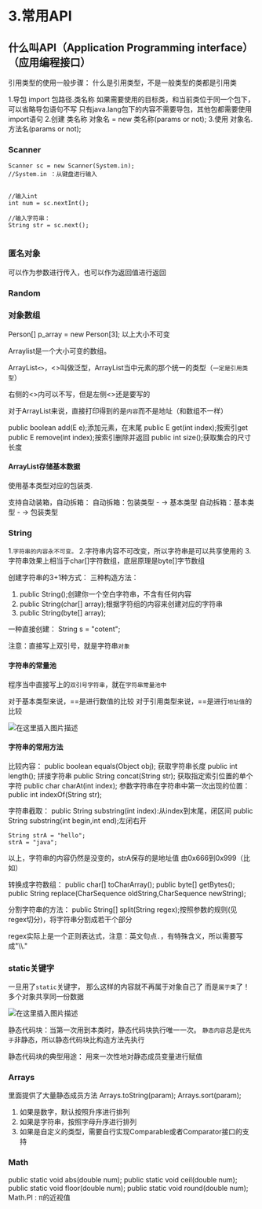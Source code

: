 # 3.常用API

## 什么叫API（Application Programming interface）（应用编程接口）

引用类型的使用一般步骤：
什么是引用类型，不是一般类型的类都是引用类

1.导包
import 包路径.类名称
如果需要使用的目标类，和当前类位于同一个包下，可以省略导包语句不写
只有java.lang包下的内容不需要导包，其他包都需要使用import语句
2.创建
类名称 对象名 = new 类名称(params or not);
3.使用
对象名.方法名(params or not);

### Scanner

```
Scanner sc = new Scanner(System.in);
//System.in ：从键盘进行输入


//输入int
int num = sc.nextInt();

//输入字符串：
String str = sc.next();


```

### 匿名对象

可以作为参数进行传入，也可以作为返回值进行返回

### Random

### 对象数组

Person[] p_array = new Person[3];
以上大小不可变

Arraylist是一个大小可变的数组。

ArrayList`<>`，<>叫做泛型，ArrayList当中元素的那个统一的类型（`一定是引用类型`）

右侧的<>内可以不写，但是左侧<>还是要写的

对于ArrayList来说，直接打印得到的是`内容`而不是地址（和数组不一样）

public boolean add(E e);添加元素，在末尾
public E get(int index);按索引get
public E remove(int index);按索引删除并返回
public int size();获取集合的尺寸长度


#### ArrayList存储基本数据

使用基本类型对应的包装类.

支持自动装箱，自动拆箱：
自动拆箱：包装类型 - -> 基本类型
自动拆箱：基本类型 - -> 包装类型

### String

1.`字符串的内容永不可变。`
2.字符串内容不可改变，所以字符串是可以共享使用的
3.字符串效果上相当于char[\]字符数组，底层原理是byte[\]字节数组

创建字符串的3+1种方式：
三种构造方法：
1. public String();创建你一个空白字符串，不含有任何内容
2. public String(char[] array);根据字符组的内容来创建对应的字符串
3. public String(byte[] array);

一种直接创建：
String s = "cotent";

注意：直接写上双引号，就是字符串`对象`

#### 字符串的常量池

程序当中直接写上的`双引号字符串`，就在`字符串常量池中`

对于基本类型来说，==是进行数值的比较
对于引用类型来说，==是进行`地址值`的比较

![在这里插入图片描述](https://img-blog.csdnimg.cn/20190927155352397.png?x-oss-process=image/watermark,type_ZmFuZ3poZW5naGVpdGk,shadow_10,text_aHR0cHM6Ly9ibG9nLmNzZG4ubmV0L2EyNDUyOTMyMDY=,size_16,color_FFFFFF,t_70)

#### 字符串的常用方法

比较内容：
public boolean equals(Object obj);
获取字符串长度
public int length();
拼接字符串
public String concat(String str);
获取指定索引位置的单个字符
public char charAt(int index);
参数字符串在字符串中第一次出现的位置：
public int indexOf(String str);

字符串截取：
public String substring(int index):从index到末尾，闭区间
public String substring(int begin,int end);左闭右开

```
String strA = "hello";
strA = "java";
```

以上，字符串的内容仍然是没变的，strA保存的是地址值
由0x666到0x999（比如）

转换成字符数组：
public char[] toCharArray();
public byte[] getBytes();
public String replace(CharSequence oldString,CharSequence newString);

分割字符串的方法：
public String[] split(String regex);按照参数的规则(见regex切分)，将字符串分割成若干个部分

regex实际上是一个正则表达式，注意：英文句点`.`，有特殊含义，所以需要写成"\\\\."

### static关键字

一旦用了`static`关键字，
那么这样的内容就不再属于对象自己了
而是`属于类`了！多个对象共享同一份数据



![在这里插入图片描述](https://img-blog.csdnimg.cn/20190927185055789.png?x-oss-process=image/watermark,type_ZmFuZ3poZW5naGVpdGk,shadow_10,text_aHR0cHM6Ly9ibG9nLmNzZG4ubmV0L2EyNDUyOTMyMDY=,size_16,color_FFFFFF,t_70)

静态代码块：当第一次用到本类时，静态代码块执行唯一一次。
`静态内容`总是`优先于`非静态，所以静态代码块比构造方法先执行

静态代码块的典型用途：
用来一次性地对静态成员变量进行赋值

### Arrays

里面提供了大量静态成员方法
Arrays.toString(param);
Arrays.sort(param);
1. 如果是数字，默认按照升序进行排列
2. 如果是字符串，按照字母升序进行排列
3. 如果是自定义的类型，需要自行实现Comparable或者Comparator接口的支持

### Math

public static void abs(double num);
public static void ceil(double num);
public static void floor(double num);
public static void round(double num);
Math.PI : π的近视值

